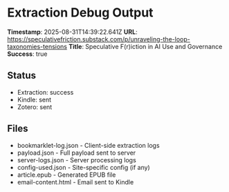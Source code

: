 # Extraction Debug Output

**Timestamp**: 2025-08-31T14:39:22.641Z
**URL**: https://speculativefriction.substack.com/p/unraveling-the-loop-taxonomies-tensions
**Title**: Speculative F(r)iction in AI Use and Governance
**Success**: true

## Status
- Extraction: success
- Kindle: sent
- Zotero: sent

## Files
- bookmarklet-log.json - Client-side extraction logs
- payload.json - Full payload sent to server
- server-logs.json - Server processing logs
- config-used.json - Site-specific config (if any)
- article.epub - Generated EPUB file
- email-content.html - Email sent to Kindle
